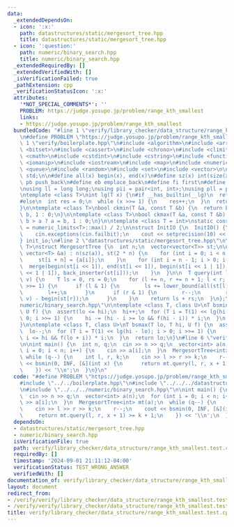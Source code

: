 ```yaml
---
data:
  _extendedDependsOn:
  - icon: ':x:'
    path: datastructures/static/mergesort_tree.hpp
    title: datastructures/static/mergesort_tree.hpp
  - icon: ':question:'
    path: numeric/binary_search.hpp
    title: numeric/binary_search.hpp
  _extendedRequiredBy: []
  _extendedVerifiedWith: []
  _isVerificationFailed: true
  _pathExtension: cpp
  _verificationStatusIcon: ':x:'
  attributes:
    '*NOT_SPECIAL_COMMENTS*': ''
    PROBLEM: https://judge.yosupo.jp/problem/range_kth_smallest
    links:
    - https://judge.yosupo.jp/problem/range_kth_smallest
  bundledCode: "#line 1 \"verify/library_checker/data_structure/range_kth_smallest.test.cpp\"\
    \n#define PROBLEM \"https://judge.yosupo.jp/problem/range_kth_smallest\"\n\n#line\
    \ 1 \"verify/boilerplate.hpp\"\n#include <algorithm>\n#include <array>\n#include\
    \ <bitset>\n#include <cassert>\n#include <chrono>\n#include <climits>\n#include\
    \ <cmath>\n#include <cstdint>\n#include <cstring>\n#include <functional>\n#include\
    \ <iomanip>\n#include <iostream>\n#include <map>\n#include <numeric>\n#include\
    \ <queue>\n#include <random>\n#include <set>\n#include <vector>\n\nusing namespace\
    \ std;\n\n#define all(x) begin(x), end(x)\n#define sz(x) int(size(x))\n#define\
    \ pb push_back\n#define eb emplace_back\n#define fi first\n#define se second\n\
    \nusing ll = long long;\nusing pii = pair<int, int>;\nusing pll = pair<ll, ll>;\n\
    \ntemplate <class T>\nint lg(T x) {\n#if __has_builtin(__lg)\n  return __lg(x);\n\
    #else\n  int res = 0;\n  while (x >>= 1) {\n    res++;\n  }\n  return res;\n#endif\n\
    }\n\ntemplate <class T>\nbool ckmin(T &a, const T &b) {\n  return b < a ? a =\
    \ b, 1 : 0;\n}\n\ntemplate <class T>\nbool ckmax(T &a, const T &b) {\n  return\
    \ b > a ? a = b, 1 : 0;\n}\n\ntemplate <class T = int>\nstatic constexpr T inf\
    \ = numeric_limits<T>::max() / 2;\n\nstruct InitIO {\n  InitIO() {\n    cin.tie(0)->sync_with_stdio(0);\n\
    \    cin.exceptions(cin.failbit);\n    cout << setprecision(10) << fixed;\n  }\n\
    } init_io;\n#line 2 \"datastructures/static/mergesort_tree.hpp\"\n\ntemplate <class\
    \ T>\nstruct MergesortTree {\n  int n;\n  vector<vector<T>> st;\n\n  MergesortTree(const\
    \ vector<T> &a) : n(sz(a)), st(2 * n) {\n    for (int i = 0; i < n; i++) {\n \
    \     st[i + n] = {a[i]};\n    }\n    for (int i = n - 1; i > 0; i--) {\n    \
    \  merge(begin(st[i << 1]), end(st[i << 1]), begin(st[i << 1 | 1]),\n        end(st[i\
    \ << 1 | 1]), back_inserter(st[i]));\n    }\n  }\n\n  T query(int l, int r, T\
    \ v) {\n    T ls = 0, rs = 0;\n    for (l += n, r += n + 1; l < r; l >>= 1, r\
    \ >>= 1) {\n      if (l & 1) {\n        ls += lower_bound(all(st[l]), v) - begin(st[l]);\n\
    \        l++;\n      }\n      if (r & 1) {\n        r--;\n        rs += lower_bound(all(st[r]),\
    \ v) - begin(st[r]);\n      }\n    }\n    return ls + rs;\n  }\n};\n#line 2 \"\
    numeric/binary_search.hpp\"\n\ntemplate <class T, class U>\nT bsmin(T lo, T hi,\
    \ U f) {\n  assert(lo <= hi);\n  hi++;\n  for (T i = T(1) << lg(hi - lo); i >\
    \ 0; i >>= 1) {\n    hi -= (hi - i >= lo && f(hi - i)) * i;\n  }\n  return hi;\n\
    }\n\ntemplate <class T, class U>\nT bsmax(T lo, T hi, U f) {\n  assert(lo <= hi);\n\
    \  lo--;\n  for (T i = T(1) << lg(hi - lo); i > 0; i >>= 1) {\n    lo += (lo +\
    \ i <= hi && f(lo + i)) * i;\n  }\n  return lo;\n}\n#line 6 \"verify/library_checker/data_structure/range_kth_smallest.test.cpp\"\
    \n\nint main() {\n  int n, q;\n  cin >> n >> q;\n  vector<int> a(n);\n  for (int\
    \ i = 0; i < n; i++) {\n    cin >> a[i];\n  }\n  MergesortTree<int> mt(a);\n \
    \ while (q--) {\n    int l, r, k;\n    cin >> l >> r >> k;\n    r--;\n    cout\
    \ << bsmin(0, INF, [&](int x) {\n      return mt.query(l, r, x + 1) >= k + 1;\n\
    \    }) << '\\n';\n  }\n}\n"
  code: "#define PROBLEM \"https://judge.yosupo.jp/problem/range_kth_smallest\"\n\n\
    #include \"../../boilerplate.hpp\"\n#include \"../../../datastructures/static/mergesort_tree.hpp\"\
    \n#include \"../../../numeric/binary_search.hpp\"\n\nint main() {\n  int n, q;\n\
    \  cin >> n >> q;\n  vector<int> a(n);\n  for (int i = 0; i < n; i++) {\n    cin\
    \ >> a[i];\n  }\n  MergesortTree<int> mt(a);\n  while (q--) {\n    int l, r, k;\n\
    \    cin >> l >> r >> k;\n    r--;\n    cout << bsmin(0, INF, [&](int x) {\n \
    \     return mt.query(l, r, x + 1) >= k + 1;\n    }) << '\\n';\n  }\n}"
  dependsOn:
  - datastructures/static/mergesort_tree.hpp
  - numeric/binary_search.hpp
  isVerificationFile: true
  path: verify/library_checker/data_structure/range_kth_smallest.test.cpp
  requiredBy: []
  timestamp: '2024-09-01 21:11:12-04:00'
  verificationStatus: TEST_WRONG_ANSWER
  verifiedWith: []
documentation_of: verify/library_checker/data_structure/range_kth_smallest.test.cpp
layout: document
redirect_from:
- /verify/verify/library_checker/data_structure/range_kth_smallest.test.cpp
- /verify/verify/library_checker/data_structure/range_kth_smallest.test.cpp.html
title: verify/library_checker/data_structure/range_kth_smallest.test.cpp
---
```

